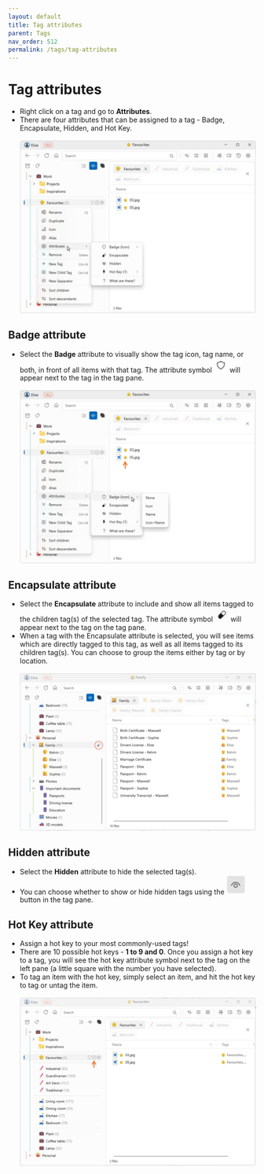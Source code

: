 ```yaml
---
layout: default
title: Tag attributes
parent: Tags
nav_order: 512
permalink: /tags/tag-attributes
---
```


# Tag attributes

- Right click on a tag and go to **Attributes**.
- There are four attributes that can be assigned to a tag - Badge, Encapsulate, Hidden, and Hot Key.<br/><br/>
![Attributes](../img/v1.4.0-SVG-Tag-Attributes.svg)

## Badge attribute

- Select the **Badge** attribute to visually show the tag icon, tag name, or both, in front of all items with that tag. The attribute symbol<img src="../img/v1.2-PNG-Attribute-Badge.png" alt="Badge" width="30" style="padding: 0px 3px 0px 3px"/>will appear next to the tag in the tag pane. <br/><br/>![Badge Example](../img/v1.4.0-SVG-Attribute-Badge-Example.svg)

## Encapsulate attribute

- Select the **Encapsulate** attribute to include and show all items tagged to the children tag(s) of the selected tag. The attribute symbol<img src="../img/v1.4.0-SVG-Attribute-Encapsulate.svg" alt="Encapsulate" width="30" style="padding: 0px 3px 0px 3px"/>will appear next to the tag on the tag pane. 
- When a tag with the Encapsulate attribute is selected, you will see items which are directly tagged to this tag, as well as all items tagged to its children tag(s). You can choose to group the items either by tag or by location.<br/><br/>![Encapsulate Example](../img/v1.4.0-SVG-Attribute-Encapsulate-Example.svg)

## Hidden attribute

- Select the **Hidden** attribute to hide the selected tag(s).
- You can choose whether to show or hide hidden tags using the<img src="../img/v1.4.0-SVG-Button-View-Hidden-Tags.svg" alt="Hidden Tags Button" width="40" style="padding: 0px 3px 0px 3px"/>button in the tag pane.



## Hot Key attribute

- Assign a hot key to your most commonly-used tags!
- There are 10 possible hot keys - **1 to 9 and 0**. Once you assign a hot key to a tag, you will see the hot key attribute symbol next to the tag on the left pane (a little square with the number you have selected).
- To tag an item with the hot key, simply select an item, and hit the hot key to tag or untag the item.<br/><br/>![Hot Key Example](../img/v1.4.0-SVG-Attribute-HotKey-Example.svg)


